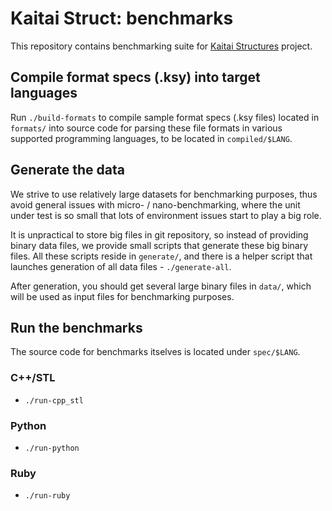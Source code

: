 # Kaitai Struct: benchmarks

This repository contains benchmarking suite for 
[Kaitai Structures](https://github.com/kaitai-io/kaitai_struct) project.

## Compile format specs (.ksy) into target languages

Run `./build-formats` to compile sample format specs (.ksy files)
located in `formats/` into source code for parsing these file formats
in various supported programming languages, to be located in
`compiled/$LANG`.

## Generate the data

We strive to use relatively large datasets for benchmarking purposes,
thus avoid general issues with micro- / nano-benchmarking, where the
unit under test is so small that lots of environment issues start to
play a big role.

It is unpractical to store big files in git repository, so instead of
providing binary data files, we provide small scripts that generate
these big binary files. All these scripts reside in `generate/`, and
there is a helper script that launches generation of all data files -
`./generate-all`.

After generation, you should get several large binary files in
`data/`, which will be used as input files for benchmarking purposes.

## Run the benchmarks

The source code for benchmarks itselves is located under `spec/$LANG`.

### C++/STL

* `./run-cpp_stl`

### Python

* `./run-python`

### Ruby

* `./run-ruby`
